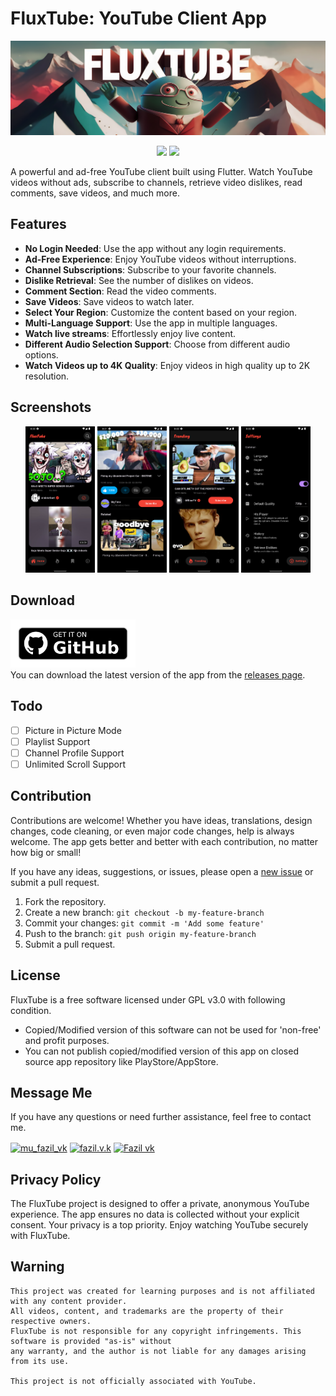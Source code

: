# FluxTube: YouTube Client App

![FluxTube](doc/banner.jpg)

<p align="center">
<a href="https://github.com/mu-fazil-vk/FluxTube/releases" alt="GitHub release"><img src="https://img.shields.io/github/release/mu-fazil-vk/FluxTube.svg" ></a>
<a href="https://www.gnu.org/licenses/agpl-3.0.en.html" alt="GitHub release"><img src="https://shields.io/badge/License-AGPL%20v3-blue.svg" ></a>
</p>

A powerful and ad-free YouTube client built using Flutter. Watch YouTube videos without ads, subscribe to channels, retrieve video dislikes, read comments, save videos, and much more.

## Features

- **No Login Needed**: Use the app without any login requirements.
- **Ad-Free Experience**: Enjoy YouTube videos without interruptions.
- **Channel Subscriptions**: Subscribe to your favorite channels.
- **Dislike Retrieval**: See the number of dislikes on videos.
- **Comment Section**: Read the video comments.
- **Save Videos**: Save videos to watch later.
- **Select Your Region**: Customize the content based on your region.
- **Multi-Language Support**: Use the app in multiple languages.
- **Watch live streams**: Effortlessly enjoy live content.
- **Different Audio Selection Support**: Choose from different audio options.
- **Watch Videos up to 4K Quality**: Enjoy videos in high quality up to 2K resolution.

## Screenshots
<div align="center">
  <img src="doc/home.png" alt="FluxTube Home" width="22%">
  <img src="doc/watch.png" alt="FluxTube Watch" width="22%">
  <img src="doc/trending.png" alt="FluxTube Trending" width="22%">
  <img src="doc/settings.png" alt="FluxTube settings" width="22%">
</div>

## Download

<a href='https://github.com/mu-fazil-vk/FluxTube/releases'><img alt='Get it on GitHub' src='doc/get-it-on-gb.png' width="200"/></a><br>
You can download the latest version of the app from the [releases page](https://github.com/mu-fazil-vk/FluxTube/releases).

## Todo

- [ ] Picture in Picture Mode
- [ ] Playlist Support
- [ ] Channel Profile Support
- [ ] Unlimited Scroll Support

## Contribution

Contributions are welcome! Whether you have ideas, translations, design changes, code cleaning, or even major code changes, help is always welcome. The app gets better and better with each contribution, no matter how big or small!

If you have any ideas, suggestions, or issues, please open a [new issue](https://github.com/mu-fazil-vk/FluxTube/issues) or submit a pull request.

1. Fork the repository.
2. Create a new branch: `git checkout -b my-feature-branch`
3. Commit your changes: `git commit -m 'Add some feature'`
4. Push to the branch: `git push origin my-feature-branch`
5. Submit a pull request.

## License

FluxTube is a free software licensed under GPL v3.0 with following condition.

- Copied/Modified version of this software can not be used for 'non-free' and profit purposes.
- You can not publish copied/modified version of this app on closed source app repository
  like PlayStore/AppStore.


## Message Me

If you have any questions or need further assistance, feel free to contact me.
<p align="left">
<a href="https://t.me/fazilvk" target="blank"><img align="center" src="https://www.freepnglogos.com/uploads/telegram-png/telegram-software-wikipedia-2.png" alt="mu_fazil_vk" height="40" width="40" /></a>   
<a href="https://instagram.com/fazil.v.k" target="blank"><img align="center" src="https://www.freepnglogos.com/uploads/instagram-logo-png-transparent-0.png" alt="fazil.v.k" height="54" width="54" /></a>
<a href="mailto:fazilvk6@gmail.com" target="blank"><img align="center" src="https://www.freepnglogos.com/uploads/logo-gmail-png/logo-gmail-png-for-gmail-email-client-mac-app-store-16.png" alt="Fazil vk" height="40" width="40" /></a>


## Privacy Policy

The FluxTube project is designed to offer a private, anonymous YouTube experience. The app ensures no data is collected without your explicit consent. Your privacy is a top priority. Enjoy watching YouTube securely with FluxTube.

## Warning

```
This project was created for learning purposes and is not affiliated with any content provider. 
All videos, content, and trademarks are the property of their respective owners. 
FluxTube is not responsible for any copyright infringements. This software is provided "as-is" without 
any warranty, and the author is not liable for any damages arising from its use.

This project is not officially associated with YouTube. 
```
